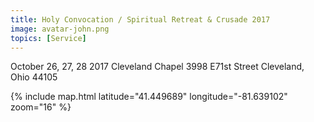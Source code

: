 ```yaml
---
title: Holy Convocation / Spiritual Retreat & Crusade 2017
image: avatar-john.png
topics: [Service]
---
```


October 26, 27, 28 2017
Cleveland Chapel
3998 E71st Street Cleveland, Ohio 44105

{% include map.html latitude="41.449689" longitude="-81.639102" zoom="16" %}
